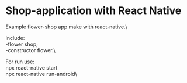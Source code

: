 # Shop-application with React Native

Example flower-shop app make with react-native.\

Include:\
 -flower shop;\
-constructor flower.\

 For run use:\
 npx react-native start\
 npx react-native run-android\
